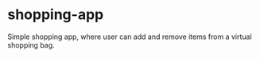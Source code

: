 # shopping-app
Simple shopping app, where user can add and remove items from a virtual shopping bag.
